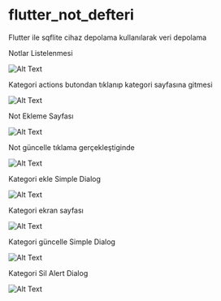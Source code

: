 # flutter_not_defteri
Flutter ile sqflite cihaz depolama kullanılarak veri depolama


Notlar Listelenmesi 

![Alt Text](https://github.com/Mehmeteminsahan/flutter_not_defteri/blob/main/Screen/anaEkranNotDetay.png)

Kategori actions butondan tıklanıp kategori sayfasına gitmesi

![Alt Text](https://github.com/Mehmeteminsahan/flutter_not_defteri/blob/main/Screen/kategoriGostermesi.png)

Not Ekleme Sayfası

![Alt Text](https://github.com/Mehmeteminsahan/flutter_not_defteri/blob/main/Screen/notEkleme.png)

Not güncelle tıklama gerçekleştiginde

![Alt Text](https://github.com/Mehmeteminsahan/flutter_not_defteri/blob/main/Screen/notGuncelleme.png)

Kategori ekle Simple Dialog

![Alt Text](https://github.com/Mehmeteminsahan/flutter_not_defteri/blob/main/Screen/kategoriEkleAlertDialog.png)

Kategori ekran sayfası

![Alt Text](https://github.com/Mehmeteminsahan/flutter_not_defteri/blob/main/Screen/kategoriEkran.png)

Kategori güncelle Simple Dialog

![Alt Text](https://github.com/Mehmeteminsahan/flutter_not_defteri/blob/main/Screen/kategoriGuncelle.png)

Kategori Sil Alert Dialog

![Alt Text](https://github.com/Mehmeteminsahan/flutter_not_defteri/blob/main/Screen/KategoriSil.png)

